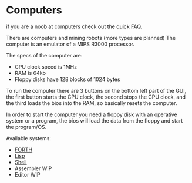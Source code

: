 # Computers

if you are a noob at computers check out the quick [FAQ](computer/0-noobs.md).

There are computers and mining robots (more types are planned)
The computer is an emulator of a MIPS R3000 processor.

The specs of the computer are:
- CPU clock speed is 1MHz
- RAM is 64kb
- Floppy disks have 128 blocks of 1024 bytes

To run the computer there are 3 buttons on the bottom left part of the GUI, 
the first button starts the CPU clock, 
the second stops the CPU clock, 
and the third loads the bios into the RAM, so basically resets the computer.

In order to start the computer you need a floppy disk with an operative system or a program, 
the bios will load the data from the floppy and start the program/OS.

Available systems:
- [FORTH](1-forth.md)
- [Lisp](2-lisp.md)
- [Shell](3-shell.md)
- Assembler WIP
- Editor WIP

